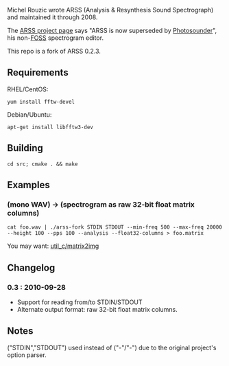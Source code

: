
Michel Rouzic wrote ARSS (Analysis & Resynthesis Sound Spectrograph) and maintained it through 2008.

The [ARSS project page](http://arss.sourceforge.net/) says "ARSS is now superseded by [Photosounder](http://photosounder.com/)", his non-[FOSS](http://en.wikipedia.org/wiki/Free_and_open_source_software) spectrogram editor.

This repo is a fork of ARSS 0.2.3.

## Requirements

RHEL/CentOS:

    yum install fftw-devel
    
Debian/Ubuntu:

    apt-get install libfftw3-dev

## Building 

    cd src; cmake . && make


## Examples

### (mono WAV) &rarr; (spectrogram as raw 32-bit float matrix columns)

    cat foo.wav | ./arss-fork STDIN STDOUT --min-freq 500 --max-freq 20000 --height 100 --pps 100 --analysis --float32-columns > foo.matrix

You may want: [util_c/matrix2img](http://github.com/andrewschaaf/util_c)


## Changelog

### 0.3 : 2010-09-28

* Support for reading from/to STDIN/STDOUT
* Alternate output format: raw 32-bit float matrix columns.


## Notes

("STDIN","STDOUT") used instead of ("-"/"-") due to the original project's option parser.
